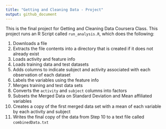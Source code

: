 ```yaml
---
title: "Getting and Cleaning Data - Project"
output: github_document
---
```


This is the final project for Getting and Cleaning Data Coursera Class. This project runs an R Script called `run_analysis.R`, which does the following:
    
1. Downloads a file
2. Extracts the file contents into a directory that is created if it does not already exist
3. Loads activity and feature info
4. Loads training data and test datasets
5. Adds columns to indicate subject and activity associated with each observation of each dataset
6. Labels the variables using the feature info
7. Merges training and test data sets
8. Converts the `activity` and `subject` columns into factors
9. Subsets the Merged Data on Standard Deviation and Mean affiliated variables
10. Creates a copy of the first merged data set with a mean of each variable by each activity and subject
11. Writes the final copy of the data from Step 10 to a text file called `combinedData.txt`